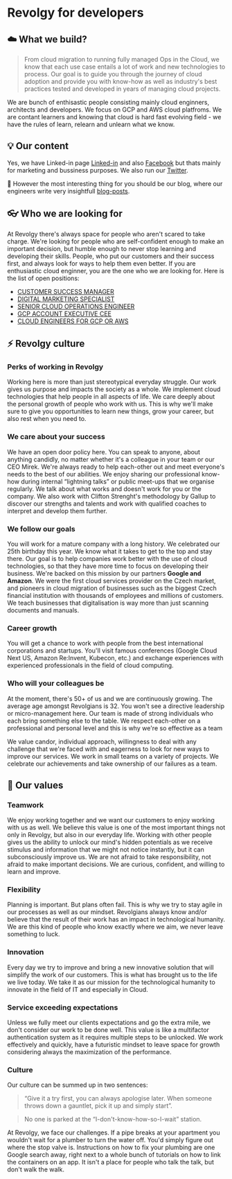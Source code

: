 # Revolgy for developers 
## :cloud:  What we build? 

> From cloud migration to running fully managed Ops in the Cloud, we know that each use case entails a lot of work and new technologies to process. Our goal is to guide you through the journey of cloud adoption and provide you with know-how as well as industry's best practices tested and developed in years of managing cloud projects. 

We are bunch of enthisastic people consisting mainly cloud enginners, architects and developers. We focus on GCP and AWS cloud platfroms. We are contant learners and knowing that cloud is hard fast evolving field - we have the rules of learn, relearn and unlearn what we know. 

## :bulb: Our content
Yes, we have Linked-in page [Linked-in](https://www.linkedin.com/company/revolgy/) and also [Facebook](https://www.facebook.com/revolgy/)
 but thats mainly for marketing and bussiness purposes. We also run our [Twitter](https://twitter.com/Revolgy). 
 
 :bookmark_tabs: However the most interesting thing for you should be our blog, where our engineers write very insightfull [blog-posts](https://revolgy.com/blog/). 




## :eyeglasses: Who we are looking for 
At Revolgy there's always space for people who aren't scared to take charge. We're looking for people who are self-confident enough to make an important decision, but humble enough to never stop learning and developing their skills. People, who put our customers and their success first, and always look for ways to help them even better. If you are enthusiastic cloud enginner, you are the one who we are looking for. Here is the list of open positions: 
* [CUSTOMER SUCCESS MANAGER](https://www.cocuma.co/job/customer-success-manager/3461/)
* [DIGITAL MARKETING SPECIALIST](https://www.cocuma.co/job/digital-marketing-specialist/3449/)
* [SENIOR CLOUD OPERATIONS ENGINEER](https://www.cocuma.co/job/senior-cloud-operations-engineer/2829/)
* [GCP ACCOUNT EXECUTIVE CEE](https://www.cocuma.co/job/gcp-account-executive-cee/3044/)
* [CLOUD ENGINEERS FOR GCP OR AWS](https://www.cocuma.co/job/cloud-engineers-and-architects-for-gcp-amp-aws/3139/)


## :zap: Revolgy culture

### Perks of working in Revolgy
Working here is more than just stereotypical everyday struggle. Our work gives us purpose and impacts the society as a whole. We implement cloud technologies that help people in all aspects of life. We care deeply about the personal growth of people who work with us. This is why we'll make sure to give you opportunities to learn new things, grow your career, but also rest when you need to.

### We care about your success
We have an open door policy here. You can speak to anyone, about anything candidly, no matter whether it's a colleague in your team or our CEO Mirek. We're always ready to help each-other out and meet everyone's needs to the best of our abilities. We enjoy sharing our professional know-how during internal “lightning talks” or public meet-ups that we organise regularly. We talk about what works and doesn't work for you or the company. We also work with Clifton Strenght's methodology by Gallup to discover our strengths and talents and work with qualified coaches to interpret and develop them further.
 
### We follow our goals
You will work for a mature company with a long history. We celebrated our 25th birthday this year. We know what it takes to get to the top and stay there. Our goal is to help companies work better with the use of cloud technologies, so that they have more time to focus on developing their business. We're backed on this mission by our partners **Google and Amazon**. We were the first cloud services provider on the Czech market, and pioneers in cloud migration of businesses such as the biggest Czech financial institution with thousands of employees and millions of customers. We teach businesses that digitalisation is way more than just scanning documents and manuals.
 
### Career growth
You will get a chance to work with people from the best international corporations and startups. You'll visit famous conferences (Google Cloud Next US, Amazon Re:Invent, Kubecon, etc.) and exchange experiences with experienced professionals in the field of cloud computing.

### Who will your colleagues be
At the moment, there's 50+ of us and we are continuously growing. The average age amongst Revolgians is 32. You won't see a directive leadership or micro-management here. Our team is made of strong individuals who each bring something else to the table. We respect each-other on a professional and personal level and this is why we're so effective as a team
 
We value candor, individual approach, willingness to deal with any challenge that we're faced with and eagerness to look for new ways to improve our services. We work in small teams on a variety of projects. We celebrate our achievements and take ownership of our failures as a team.

## :european_castle: Our values
### Teamwork
We enjoy working together and we want our customers to enjoy working with us as well.
We believe this value is one of the most important things not only in Revolgy, but also in our everyday life. Working with other people gives us the ability to unlock our mind's hidden potentials as we receive stimulus and information that we might not notice instantly, but it can subconsciously improve us. We are not afraid to take responsibility, not afraid to make important decisions. We are curious, confident, and willing to learn and improve.
 
### Flexibility
Planning is important. But plans often fail. This is why we try to stay agile in our processes as well as our mindset.
Revolgians always know and/or believe that the result of their work has an impact in technological humanity. We are this kind of people who know exactly where we aim, we never leave something to luck.
 
### Innovation
Every day we try to improve and bring a new innovative solution that will simplify the work of our customers.
This is what has brought us to the life we live today. We take it as our mission for the technological humanity to innovate in the field of IT and especially in Cloud.

### Service exceeding expectations
Unless we fully meet our clients expectations and go the extra mile, we don't consider our work to be done well.
This value is like a multifactor authentication system as it requires multiple steps to be unlocked. We work effectively and quickly, have a futuristic mindset to leave space for growth considering always the maximization of the performance.


### Culture
Our culture can be summed up in two sentences: 
> “Give it a try first, you can always apologise later. When someone throws down a gauntlet, pick it up and simply start”. 

> No one is parked at the “I-don't-know-how-so-I-wait” station. 

At Revolgy, we face our challenges. If a pipe breaks at your apartment you wouldn't wait for a plumber to turn the water off. You'd simply figure out where the stop valve is. Instructions on how to fix your plumbing are one Google search away, right next to a whole bunch of tutorials on how to link the containers on an app. It isn't a place for people who talk the talk, but don't walk the walk.
